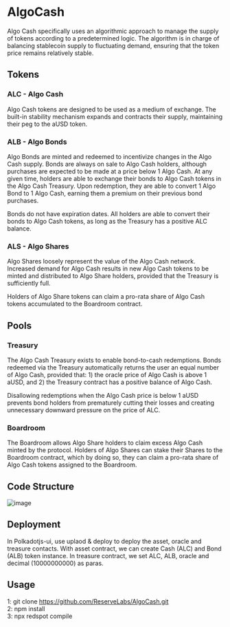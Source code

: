# AlgoCash
Algo Cash specifically uses an algorithmic approach to manage the supply of tokens according to a predetermined logic. The algorithm is in charge of balancing stablecoin supply to fluctuating demand, ensuring that the token price remains relatively stable.

## Tokens
### ALC - Algo Cash
Algo Cash tokens are designed to be used as a medium of exchange. The built-in stability mechanism expands and contracts their supply, maintaining their peg to the aUSD token.

### ALB - Algo Bonds
Algo Bonds are minted and redeemed to incentivize changes in the Algo Cash supply. Bonds are always on sale to Algo Cash holders, although purchases are expected to be made at a price below 1 Algo Cash. At any given time, holders are able to exchange their bonds to Algo Cash tokens in the Algo Cash Treasury. Upon redemption, they are able to convert 1 Algo Bond to 1 Algo Cash, earning them a premium on their previous bond purchases.

Bonds do not have expiration dates. All holders are able to convert their bonds to Algo Cash tokens, as long as the Treasury has a positive ALC balance.

### ALS - Algo Shares
Algo Shares loosely represent the value of the Algo Cash network. Increased demand for Algo Cash results in new Algo Cash tokens to be minted and distributed to Algo Share holders, provided that the Treasury is sufficiently full.

Holders of Algo Share tokens can claim a pro-rata share of Algo Cash tokens accumulated to the Boardroom contract.

## Pools
### Treasury
The Algo Cash Treasury exists to enable bond-to-cash redemptions. Bonds redeemed via the Treasury automatically returns the user an equal number of Algo Cash, provided that: 1) the oracle price of Algo Cash is above 1 aUSD, and 2) the Treasury contract has a positive balance of Algo Cash.

Disallowing redemptions when the Algo Cash price is below 1 aUSD prevents bond holders from prematurely cutting their losses and creating unnecessary downward pressure on the price of ALC.

### Boardroom
The Boardroom allows Algo Share holders to claim excess Algo Cash minted by the protocol. Holders of Algo Shares can stake their Shares to the Boardroom contract, which by doing so, they can claim a pro-rata share of Algo Cash tokens assigned to the Boardroom.

## Code Structure
![image](https://user-images.githubusercontent.com/77781754/123919774-dde5ce80-d9b7-11eb-8426-57c312b3756a.png)

## Deployment

In Polkadotjs-ui, use uplaod & deploy to deploy the asset, oracle and treasure contacts. With asset contract, we can create Cash (ALC) and Bond (ALB) token instance. In treasure contract, we set ALC, ALB, oracle and decimal (10000000000) as paras. 

## Usage
1:  git clone https://github.com/ReserveLabs/AlgoCash.git   
2:  npm install   
3:  npx redspot compile


